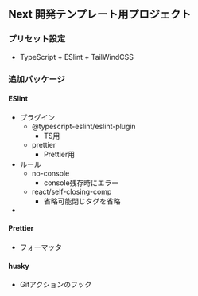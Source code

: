 ## Next 開発テンプレート用プロジェクト

### プリセット設定

- TypeScript + ESlint + TailWindCSS

### 追加パッケージ

#### ESlint

- プラグイン
  - @typescript-eslint/eslint-plugin
    - TS用
  - prettier
    - Prettier用
- ルール
  - no-console
    - console残存時にエラー
  - react/self-closing-comp
    - 省略可能閉じタグを省略
-

#### Prettier

- フォーマッタ

#### husky

- Gitアクションのフック
